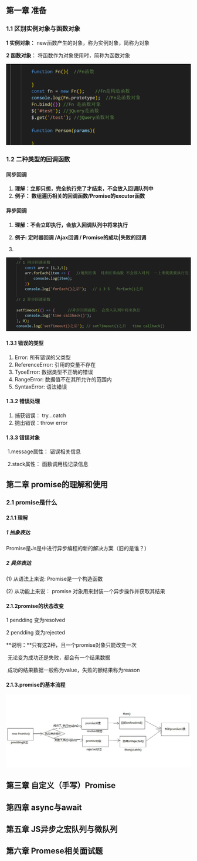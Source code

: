 ## 第一章 准备

### 1.1 区别实例对象与函数对象

**1 实例对象**： new函数产生的对象，称为实例对象，简称为对象

**2 函数对象**： 将函数作为对象使用时，简称为函数对象



![2](https://raw.githubusercontent.com/Li558/JS/main/Promise%E6%95%99%E7%A8%8B/Photo/1.png)

### 1.2 二种类型的回调函数

#### 同步回调

1. **理解：立即只想，完全执行完了才结束，不会放入回调队列中**
2. **例子： 数组遍历相关的回调函数/Promise的excutor函数**

#### 异步回调

1.  **理解：不会立即执行，会放入回调队列中将来执行**

2.  **例子: 定时器回调  /Ajax回调 /  Promise的成功|失败的回调**
3.  

   ![2](https://raw.githubusercontent.com/Li558/JS/main/Promise%E6%95%99%E7%A8%8B/Photo/2.png)



#### 1.3.1 错误的类型

1. Error: 所有错误的父类型
2. ReferenceError: 引用的变量不存在
3. TyoeError: 数据类型不正确的错误
4. RangeError: 数据值不在其所允许的范围内
5. SyntaxError: 语法错误

#### 1.3.2 错误处理

1. 捕获错误： try...catch
2. 抛出错误：throw error

#### 1.3.3 错误对象

​	1.message属性： 错误相关信息

​	2.stack属性： 函数调用栈记录信息

## 第二章 promise的理解和使用



### 2.1 promise是什么

#### 2.1.1 理解

##### 1 抽象表达

Promise是Js是中进行异步编程的新的解决方案（旧的是谁？）

##### 2 具体表达

(1) 从语法上来说: Promise是一个构造函数

(2) 从功能上来说： promise 对象用来封装一个异步操作并获取其结果

#### 2.1.2promise的状态改变

1 pendding 变为resolved

2 pendding 变为rejected

**说明：**只有这2种，且一个promise对象只能改变一次

​			无论变为成功还是失败，都会有一个结果数据

​			成功的结果数据一般称为value，失败的额结果称为reason

#### 2.1.3.promise的基本流程

![2](https://raw.githubusercontent.com/Li558/JS/main/Promise%E6%95%99%E7%A8%8B/Photo/3.png)


## 第三章 自定义（手写）Promise







## 第四章 async与await







## 第五章 JS异步之宏队列与微队列







## 第六章 Promese相关面试题





